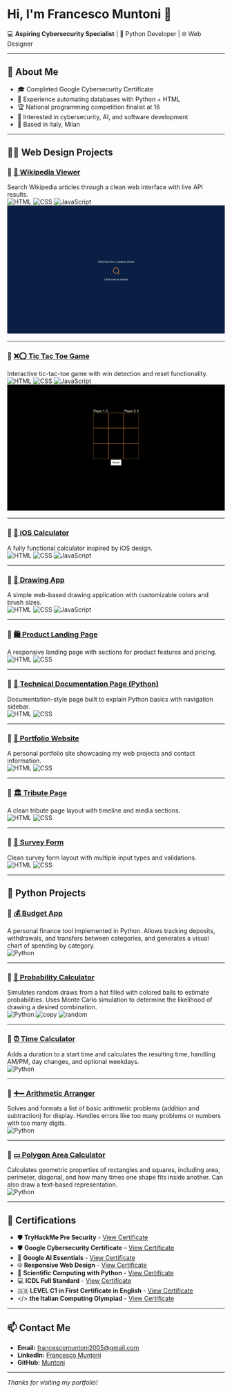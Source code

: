 # Hi, I'm Francesco Muntoni 👋

💻 **Aspiring Cybersecurity Specialist** | 🐍 Python Developer | 🌐 Web Designer

---

## 🚀 About Me
- 🎓 Completed Google Cybersecurity Certificate
- 💼 Experience automating databases with Python + HTML
- 🏆 National programming competition finalist at 16
- 🔐 Interested in cybersecurity, AI, and software development
- 📍 Based in Italy, Milan

---

## 📂🌐 Web Design Projects

### 🔹 [📰 Wikipedia Viewer](https://codepen.io/Muntoni/full/qByaLXV)
Search Wikipedia articles through a clean web interface with live API results.  
![HTML](https://img.shields.io/badge/HTML-E34F26?style=for-the-badge&logo=html5&logoColor=white) ![CSS](https://img.shields.io/badge/CSS-1572B6?style=for-the-badge&logo=css3&logoColor=white) ![JavaScript](https://img.shields.io/badge/JavaScript-F7DF1E?style=for-the-badge&logo=javascript&logoColor=black)
![Wikipedia Viewer Screenshot](assets/wikipedia-viewer.png)

---

### 🔹 [❌⭕ Tic Tac Toe Game](https://codepen.io/Muntoni/full/ExpgypK)
Interactive tic-tac-toe game with win detection and reset functionality.  
![HTML](https://img.shields.io/badge/HTML-E34F26?style=for-the-badge&logo=html5&logoColor=white)  ![CSS](https://img.shields.io/badge/CSS-1572B6?style=for-the-badge&logo=css3&logoColor=white) ![JavaScript](https://img.shields.io/badge/JavaScript-F7DF1E?style=for-the-badge&logo=javascript&logoColor=black)
![Tic Tac Toe Screenshot](assets/tic-tac-toe.png)

---

### 🔹 [🧮 iOS Calculator](https://codepen.io/Muntoni/full/wvxzWXE)
A fully functional calculator inspired by iOS design.  
![HTML](https://img.shields.io/badge/HTML-E34F26?style=for-the-badge&logo=html5&logoColor=white)  ![CSS](https://img.shields.io/badge/CSS-1572B6?style=for-the-badge&logo=css3&logoColor=white) ![JavaScript](https://img.shields.io/badge/JavaScript-F7DF1E?style=for-the-badge&logo=javascript&logoColor=black)

---

### 🔹 [🎨 Drawing App](https://codepen.io/Muntoni/full/QWBKErY)
A simple web-based drawing application with customizable colors and brush sizes.  
![HTML](https://img.shields.io/badge/HTML-E34F26?style=for-the-badge&logo=html5&logoColor=white)  ![CSS](https://img.shields.io/badge/CSS-1572B6?style=for-the-badge&logo=css3&logoColor=white) ![JavaScript](https://img.shields.io/badge/JavaScript-F7DF1E?style=for-the-badge&logo=javascript&logoColor=black)

---

### 🔹 [🛍️ Product Landing Page](https://codepen.io/Muntoni/full/poZELoZ)
A responsive landing page with sections for product features and pricing.  
![HTML](https://img.shields.io/badge/HTML-E34F26?style=for-the-badge&logo=html5&logoColor=white)  ![CSS](https://img.shields.io/badge/CSS-1572B6?style=for-the-badge&logo=css3&logoColor=white)

---

### 🔹 [📄 Technical Documentation Page (Python)](https://codepen.io/Muntoni/full/qByaodE)
Documentation-style page built to explain Python basics with navigation sidebar.  
![HTML](https://img.shields.io/badge/HTML-E34F26?style=for-the-badge&logo=html5&logoColor=white)  ![CSS](https://img.shields.io/badge/CSS-1572B6?style=for-the-badge&logo=css3&logoColor=white)

---

### 🔹 [💼 Portfolio Website](https://codepen.io/Muntoni/full/wvxzNBK)
A personal portfolio site showcasing my web projects and contact information.  
![HTML](https://img.shields.io/badge/HTML-E34F26?style=for-the-badge&logo=html5&logoColor=white) ![CSS](https://img.shields.io/badge/CSS-1572B6?style=for-the-badge&logo=css3&logoColor=white)

---

### 🔹 [🏛️ Tribute Page](https://codepen.io/Muntoni/full/wvxzmMp)
A clean tribute page layout with timeline and media sections.  
![HTML](https://img.shields.io/badge/HTML-E34F26?style=for-the-badge&logo=html5&logoColor=white) ![CSS](https://img.shields.io/badge/CSS-1572B6?style=for-the-badge&logo=css3&logoColor=white)

---

### 🔹 [📝 Survey Form](https://codepen.io/Muntoni/full/oNMzqzx)
Clean survey form layout with multiple input types and validations.  
![HTML](https://img.shields.io/badge/HTML-E34F26?style=for-the-badge&logo=html5&logoColor=white) ![CSS](https://img.shields.io/badge/CSS-1572B6?style=for-the-badge&logo=css3&logoColor=white)

---

## 📂 Python Projects

### 🔹 [💰 Budget App](assets/budget_app.py)
A personal finance tool implemented in Python. Allows tracking deposits, withdrawals, and transfers between categories, and generates a visual chart of spending by category.  
![Python](https://img.shields.io/badge/Python-3670A0?style=for-the-badge&logo=python&logoColor=white)

---

### 🔹 [🎲 Probability Calculator](assets/probability_calculator.py)
Simulates random draws from a hat filled with colored balls to estimate probabilities. Uses Monte Carlo simulation to determine the likelihood of drawing a desired combination.  
![Python](https://img.shields.io/badge/Python-3670A0?style=for-the-badge&logo=python&logoColor=white) ![copy](https://img.shields.io/badge/Library-copy-lightgrey?style=for-the-badge) ![random](https://img.shields.io/badge/Library-random-lightgrey?style=for-the-badge)

---

### 🔹 [⏰ Time Calculator](assets/time_calculator.py)
Adds a duration to a start time and calculates the resulting time, handling AM/PM, day changes, and optional weekdays.  
![Python](https://img.shields.io/badge/Python-3670A0?style=for-the-badge&logo=python&logoColor=white)

---

### 🔹 [➕➖ Arithmetic Arranger](assets/arithmetic_arranger.py)
Solves and formats a list of basic arithmetic problems (addition and subtraction) for display. Handles errors like too many problems or numbers with too many digits.  
![Python](https://img.shields.io/badge/Python-3670A0?style=for-the-badge&logo=python&logoColor=white)

---

### 🔹 [▭ Polygon Area Calculator](assets/polygon_area_calculator.py)
Calculates geometric properties of rectangles and squares, including area, perimeter, diagonal, and how many times one shape fits inside another. Can also draw a text-based representation.  
![Python](https://img.shields.io/badge/Python-3670A0?style=for-the-badge&logo=python&logoColor=white)

---

## 📜 Certifications
- 🛡️ **TryHackMe Pre Security** - [View Certificate](https://tryhackme.com/certificate/THM-URDYE7BYWJ)
- 🛡️ **Google Cybersecurity Certificate** – [View Certificate](https://coursera.org/share/a1e290e0db603405e29dc2e231d9bc1d)
- 🤖 **Google AI Essentials** - [View Certificate](https://coursera.org/share/f3613dd6eda0402d582bc86ef25164d7)
- 🌐 **Responsive Web Design** - [View Certificate](https://www.freecodecamp.org/certification/francesco_muntoni/responsive-web-design)
- 🐍 **Scientific Computing with Python** - [View Certificate](https://www.freecodecamp.org/certification/francesco_muntoni/scientific-computing-with-python-v7)
- 💻 **ICDL Full Standard** - [View Certificate](assets/ICDL.pdf)
- 🇬🇧  **LEVEL C1 in First Certificate in English** - [View Certificate](assets/firstCertificate.pdf)
- </> **the Italian Computing Olympiad** - [View Certificate](assets/Olimpiadi_informatica.pdf)
---

## 📫 Contact Me
- **Email:** francescomuntoni2005@gmail.com
- **LinkedIn:** [Francesco Muntoni](www.linkedin.com/in/francesco-muntoni-a3507b257)
- **GitHub:** [Muntoni](https://github.com/Muntoni)

---
*Thanks for visiting my portfolio!*

